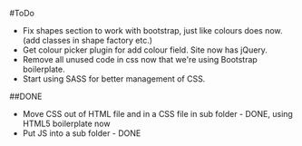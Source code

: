 #ToDo
- Fix shapes section to work with bootstrap, just like colours does now. (add classes in shape factory etc.)
- Get colour picker plugin for add colour field. Site now has jQuery.
- Remove all unused code in css now that we're using Bootstrap boilerplate.
- Start using SASS for better management of CSS.

##DONE
- Move CSS out of HTML file  and in a CSS file in sub folder - DONE, using HTML5 boilerplate now
- Put JS into a sub folder - DONE